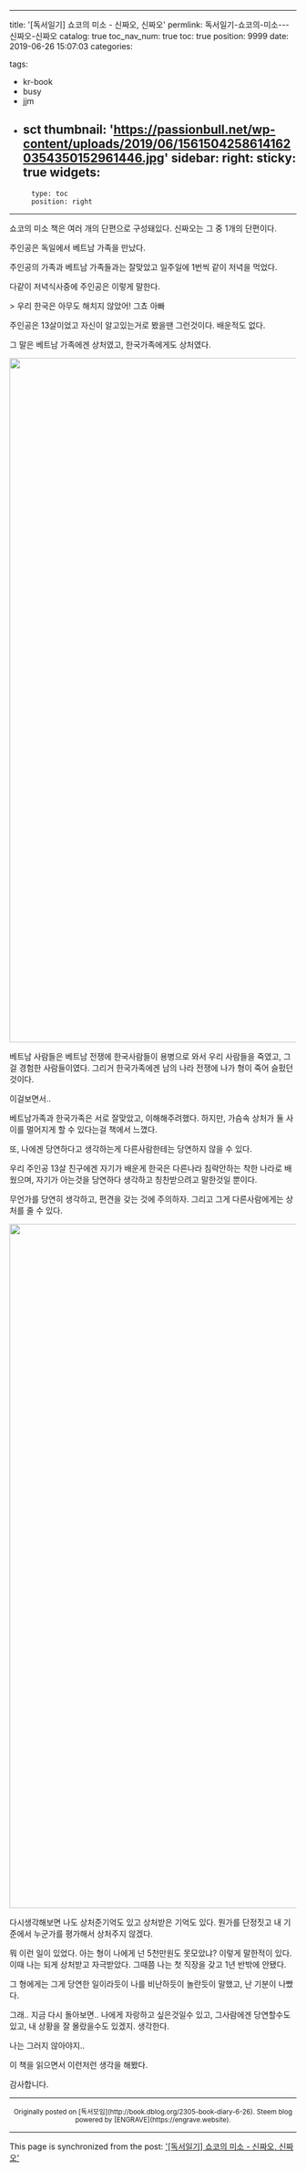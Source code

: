 
---
title: '[독서일기] 쇼코의 미소 - 신짜오, 신짜오'
permlink: 독서일기-쇼코의-미소---신짜오-신짜오
catalog: true
toc_nav_num: true
toc: true
position: 9999
date: 2019-06-26 15:07:03
categories:

tags:
- kr-book
- busy
- jjm
- sct
thumbnail: 'https://passionbull.net/wp-content/uploads/2019/06/15615042586141620354350152961446.jpg'
sidebar:
    right:
        sticky: true
widgets:
    -
        type: toc
        position: right
---


<p>쇼코의 미소 책은 여러 개의 단편으로 구성돼있다. 신짜오는 그 중 1개의 단편이다.</p>
<p>주인공은 독일에서 베트남 가족을 만났다.</p>
<p>주인공의 가족과 베트남 가족들과는 잘맞았고 일주일에 1번씩 같이 저녁을 먹었다.</p>
<p>다같이 저녁식사중에 주인공은 이렇게 말한다.</p>
<p>> 우리 한국은 아무도 해치지 않았어! 그쵸 아빠</p>
<p>주인공은 13살이었고 자신이 알고있는거로 봤을땐 그런것이다. 배운적도 없다.</p>
<p>그 말은 베트남 가족에겐 상처였고, 한국가족에게도 상처였다.</p>
<p><img src="https://passionbull.net/wp-content/uploads/2019/06/15615042586141620354350152961446.jpg" class="wp-image-2309 alignnone size-full" width="1200" height="1200" srcset="![](https://passionbull.net/wp-content/uploads/2019/06/15615042586141620354350152961446.jpg) 1200w, ![](https://passionbull.net/wp-content/uploads/2019/06/15615042586141620354350152961446-150x150.jpg) 150w, ![](https://passionbull.net/wp-content/uploads/2019/06/15615042586141620354350152961446-300x300.jpg) 300w, ![](https://passionbull.net/wp-content/uploads/2019/06/15615042586141620354350152961446-768x768.jpg) 768w, ![](https://passionbull.net/wp-content/uploads/2019/06/15615042586141620354350152961446-1024x1024.jpg) 1024w, ![](https://passionbull.net/wp-content/uploads/2019/06/15615042586141620354350152961446-250x250.jpg) 250w, ![](https://passionbull.net/wp-content/uploads/2019/06/15615042586141620354350152961446-174x174.jpg) 174w" sizes="(max-width: 1200px) 100vw, 1200px" /></p>
<p>베트남 사람들은 베트남 전쟁에 한국사람들이 용병으로 와서 우리 사람들을 죽였고, 그걸 경험한 사람들이였다. 그리거 한국가족에겐 남의 나라 전쟁에 나가 형이 죽어 슬펐던것이다.</p>
<p>이걸보면서..</p>
<p>베트남가족과 한국가족은 서로 잘맞았고, 이해해주려했다. 하지만, 가슴속 상처가 둘 사이를 멀어지게 할 수 있다는걸 책에서 느꼈다.</p>
<p>또, 나에겐 당연하다고 생각하는게 다른사람한테는 당연하지 않을 수 있다.</p>
<p>우리 주인공 13살 친구에겐 자기가 배운게 한국은 다른나라 침략안하는 착한 나라로 배웠으며, 자기가 아는것을 당연하다 생각하고 칭찬받으려고 말한것일 뿐이다.</p>
<p>무언가를 당연히 생각하고, 편견을 갖는 것에 주의하자. 그리고 그게 다른사람에게는 상처를 줄 수 있다.</p>
<p><img src="https://passionbull.net/wp-content/uploads/2019/06/15615042613771155190376566674510.jpg" class="wp-image-2310 alignnone size-full" width="1200" height="1200" srcset="![](https://passionbull.net/wp-content/uploads/2019/06/15615042613771155190376566674510.jpg) 1200w, ![](https://passionbull.net/wp-content/uploads/2019/06/15615042613771155190376566674510-150x150.jpg) 150w, ![](https://passionbull.net/wp-content/uploads/2019/06/15615042613771155190376566674510-300x300.jpg) 300w, ![](https://passionbull.net/wp-content/uploads/2019/06/15615042613771155190376566674510-768x768.jpg) 768w, ![](https://passionbull.net/wp-content/uploads/2019/06/15615042613771155190376566674510-1024x1024.jpg) 1024w, ![](https://passionbull.net/wp-content/uploads/2019/06/15615042613771155190376566674510-250x250.jpg) 250w, ![](https://passionbull.net/wp-content/uploads/2019/06/15615042613771155190376566674510-174x174.jpg) 174w" sizes="(max-width: 1200px) 100vw, 1200px" /></p>
<p>다시생각해보면 나도 상처준기억도 있고 상처받은 기억도 있다. 뭔가를 단정짓고 내 기준에서 누군가를 평가해서 상처주지 않겠다.</p>
<p>뭐 이런 일이 있었다. 아는 형이 나에게 넌 5천만원도 못모았냐? 이렇게 말한적이 있다. 이때 나는 되게 상처받고 자극받았다. 그때쯤 나는 첫 직장을 갖고 1년 반밖에 안됐다.</p>
<p>그 형에게는 그게 당연한 일이라듯이 나를 비난하듯이 놀란듯이 말했고, 난 기분이 나빴다.</p>
<p>그래.. 지금 다시 돌아보면.. 나에게 자랑하고 싶은것일수 있고, 그사람에겐 당연할수도 있고, 내 상황을 잘 몰랐을수도 있겠지. 생각한다.</p>
<p>나는 그러지 않아야지..</p>
<p>이 책을 읽으면서 이런저런 생각을 해봤다.</p>
<p>감사합니다.</p>

***
<center><sup>Originally posted on [독서모임](http://book.dblog.org/2305-book-diary-6-26). Steem blog powered by [ENGRAVE](https://engrave.website).</sup></center>

- - -

This page is synchronized from the post: ['[독서일기] 쇼코의 미소 - 신짜오, 신짜오'](https://steempeak.com/@jacobyu/2305-book-diary-6-26)
